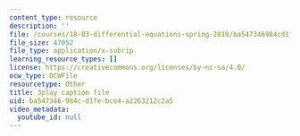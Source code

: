 ```yaml
---
content_type: resource
description: ''
file: /courses/18-03-differential-equations-spring-2010/ba547346984cd1febce4a2263212c2a5_SioXozu-Loo.srt
file_size: 47052
file_type: application/x-subrip
learning_resource_types: []
license: https://creativecommons.org/licenses/by-nc-sa/4.0/
ocw_type: OCWFile
resourcetype: Other
title: 3play caption file
uid: ba547346-984c-d1fe-bce4-a2263212c2a5
video_metadata:
  youtube_id: null
---
```

